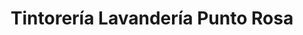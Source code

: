 ---
title: "Tintorería Lavandería Punto Rosa"
url: /cambre/tintoreria-lavanderia-punto-rosa/
shop: Wäscherei
---